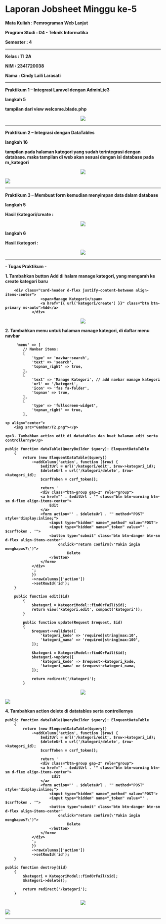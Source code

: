 # Laporan Jobsheet Minggu ke-5 
<b>Mata Kuliah : Pemrograman Web Lanjut</b></p>
<b>Program Studi : D4 - Teknik Informatika</b></p>
<b>Semester : 4</b>
<hr>
<b>Kelas : TI 2A</b></p>
<b>NIM : 2341720038</b></p>
<b>Nama : Cindy Laili Larasati</b>
<hr>

<b>Praktikum 1 – Integrasi Laravel dengan AdminLte3<b>
<p>langkah 5</p>
<p>tampilan dari view welcome.blade.php</p>
<p align="center">
    <img src="Gambar/P1.png"></p>
<hr>

<b>Praktikum 2 – Integrasi dengan DataTables</b></p>
<p>langkah 16</p>
<p>tampilan pada halaman kategori yang sudah terintegrasi dengan database. maka tampilan di web akan sesuai dengan isi database pada m_kategori</p>
<p align="center">
    <img src="Gambar/P2.15.png"></p>
    <img src="Gambar/P2.16.png"></p>
<hr>

<b>Praktikum 3 – Membuat form kemudian menyimpan data dalam database</b></p>
<p>langkah 5</p>
<p>Hasil /kategori/create :</p>
<p align="center">
    <img src="Gambar/P3.5.png"></p>
<p>langkah 6
<p>Hasil /kategori :</p>
<p align="center">
    <img src="Gambar/P3.6.png"></p>
<hr>
 
 <b>- Tugas Praktikum -</b></p>
<p>1. Tambahkan button Add di halam manage kategori, yang mengarah ke create kategori
baru</p>

```
    <div class="card-header d-flex justify-content-between align-items-center">
                <span>Manage Kategori</span>
                <a href="{{ url('kategori/create') }}" class="btn btn-primary ms-auto">Add</a>
            </div>
```
<p align="center">
    <img src="Gambar/T1.png"></p>

<p>2. Tambahkan menu untuk halaman manage kategori, di daftar menu navbar</p>

```
     'menu' => [
        // Navbar items:
        [
            'type' => 'navbar-search',
            'text' => 'search',
            'topnav_right' => true,
        ],
        [
            'text' => 'Manage Kategori', // add navbar manage kategori
            'url' => '/kategori',
            'icon' => 'fas fa-folder',
            'topnav' => true,
        ],
        [
            'type' => 'fullscreen-widget',
            'topnav_right' => true,
        ],

<p align="center">
    <img src="Gambar/T2.png"></p>

<p>3. Tambahkan action edit di datatables dan buat halaman edit serta controllernya</p>

```
    public function dataTable(QueryBuilder $query): EloquentDataTable
        {
            return (new EloquentDataTable($query))
                ->addColumn('action', function ($row) {
                    $editUrl = url('/kategori/edit', $row->kategori_id);
                    $deleteUrl = url('/kategori/delete', $row->kategori_id);
                    $csrfToken = csrf_token();

                    return '
                    <div class="btn-group gap-2" role="group">
                    <a href="' . $editUrl . '" class="btn btn-warning btn-sm d-flex align-items-center">
                        Edit
                    </a>
                    <form action="' . $deleteUrl . '" method="POST" style="display:inline;">
                        <input type="hidden" name="_method" value="POST">
                        <input type="hidden" name="_token" value="' . $csrfToken . '">
                        <button type="submit" class="btn btn-danger btn-sm d-flex align-items-center"
                            onclick="return confirm(\'Yakin ingin menghapus?\')">
                                Delete
                        </button>
                    </form>
                </div>
                ';
                })
                ->rawColumns(['action'])
                ->setRowId('id');
        }

```
    public function edit($id)
        {
            $kategori = KategoriModel::findOrFail($id);
            return view('kategori.edit', compact('kategori'));
        }
    
        public function update(Request $request, $id)
        {
            $request->validate([
                'kategori_kode' => 'required|string|max:10',
                'kategori_nama' => 'required|string|max:100',
            ]);
    
            $kategori = KategoriModel::findOrFail($id);
            $kategori->update([
                'kategori_kode' => $request->kategori_kode,
                'kategori_nama' => $request->kategori_nama,
            ]);
    
            return redirect('/kategori');
        }
```

<p align="center">
    <img src="Gambar/T3.1.png"></p>
    <img src="Gambar/T3.2.png"></p>


<p>4. Tambahkan action delete di datatables serta controllernya</p>

```
public function dataTable(QueryBuilder $query): EloquentDataTable
    {
        return (new EloquentDataTable($query))
            ->addColumn('action', function ($row) {
                $editUrl = url('/kategori/edit', $row->kategori_id);
                $deleteUrl = url('/kategori/delete', $row->kategori_id);
                $csrfToken = csrf_token();

                return '
                <div class="btn-group gap-2" role="group">
                <a href="' . $editUrl . '" class="btn btn-warning btn-sm d-flex align-items-center">
                     Edit
                </a>
                <form action="' . $deleteUrl . '" method="POST" style="display:inline;">
                    <input type="hidden" name="_method" value="POST">
                    <input type="hidden" name="_token" value="' . $csrfToken . '">
                    <button type="submit" class="btn btn-danger btn-sm d-flex align-items-center"
                        onclick="return confirm(\'Yakin ingin menghapus?\')">
                            Delete
                    </button>
                </form>
            </div>
            ';
            })
            ->rawColumns(['action'])
            ->setRowId('id');
    }

```
    public function destroy($id)
        {
            $kategori = KategoriModel::findOrFail($id);
            $kategori->delete();

            return redirect('/kategori');
        }

<p align="center">
    <img src="Gambar/T4.1.png"></p>
    <img src="Gambar/T4.2.png"></p>
<hr>